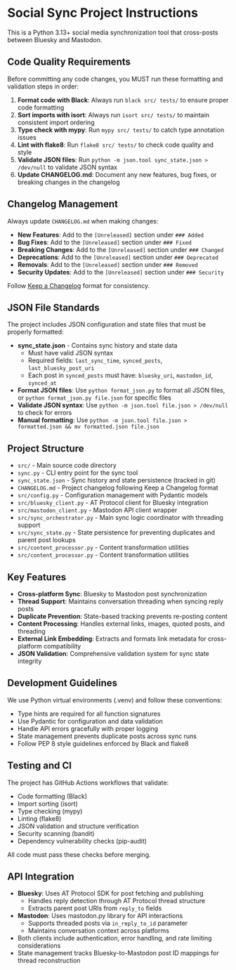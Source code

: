 # Social Sync Project Instructions

This is a Python 3.13+ social media synchronization tool that cross-posts between Bluesky and Mastodon.

## Code Quality Requirements

Before committing any code changes, you MUST run these formatting and validation steps in order:

1. **Format code with Black**: Always run `black src/ tests/` to ensure proper code formatting
2. **Sort imports with isort**: Always run `isort src/ tests/` to maintain consistent import ordering  
3. **Type check with mypy**: Run `mypy src/ tests/` to catch type annotation issues
4. **Lint with flake8**: Run `flake8 src/ tests/` to check code quality and style
5. **Validate JSON files**: Run `python -m json.tool sync_state.json > /dev/null` to validate JSON syntax
6. **Update CHANGELOG.md**: Document any new features, bug fixes, or breaking changes in the changelog

## Changelog Management

Always update `CHANGELOG.md` when making changes:

- **New Features**: Add to the `[Unreleased]` section under `### Added`
- **Bug Fixes**: Add to the `[Unreleased]` section under `### Fixed`
- **Breaking Changes**: Add to the `[Unreleased]` section under `### Changed`
- **Deprecations**: Add to the `[Unreleased]` section under `### Deprecated`
- **Removals**: Add to the `[Unreleased]` section under `### Removed`
- **Security Updates**: Add to the `[Unreleased]` section under `### Security`

Follow [Keep a Changelog](https://keepachangelog.com/en/1.0.0/) format for consistency.

## JSON File Standards

The project includes JSON configuration and state files that must be properly formatted:

- **sync_state.json** - Contains sync history and state data
  - Must have valid JSON syntax
  - Required fields: `last_sync_time`, `synced_posts`, `last_bluesky_post_uri`
  - Each post in `synced_posts` must have: `bluesky_uri`, `mastodon_id`, `synced_at`
- **Format JSON files**: Use `python format_json.py` to format all JSON files, or `python format_json.py file.json` for specific files
- **Validate JSON syntax**: Use `python -m json.tool file.json > /dev/null` to check for errors
- **Manual formatting**: Use `python -m json.tool file.json > formatted.json && mv formatted.json file.json`

## Project Structure

- `src/` - Main source code directory
- `sync.py` - CLI entry point for the sync tool
- `sync_state.json` - Sync history and state persistence (tracked in git)
- `CHANGELOG.md` - Project changelog following Keep a Changelog format
- `src/config.py` - Configuration management with Pydantic models
- `src/bluesky_client.py` - AT Protocol client for Bluesky integration
- `src/mastodon_client.py` - Mastodon API client wrapper
- `src/sync_orchestrator.py` - Main sync logic coordinator with threading support
- `src/sync_state.py` - State persistence for preventing duplicates and parent post lookups
- `src/content_processor.py` - Content transformation utilities
- `src/content_processor.py` - Content transformation utilities

## Key Features

- **Cross-platform Sync**: Bluesky to Mastodon post synchronization
- **Thread Support**: Maintains conversation threading when syncing reply posts
- **Duplicate Prevention**: State-based tracking prevents re-posting content
- **Content Processing**: Handles external links, images, quoted posts, and threading
- **External Link Embedding**: Extracts and formats link metadata for cross-platform compatibility
- **JSON Validation**: Comprehensive validation system for sync state integrity

## Development Guidelines

We use Python virtual environments (.venv) and follow these conventions:

- Type hints are required for all function signatures
- Use Pydantic for configuration and data validation
- Handle API errors gracefully with proper logging
- State management prevents duplicate posts across sync runs
- Follow PEP 8 style guidelines enforced by Black and flake8

## Testing and CI

The project has GitHub Actions workflows that validate:
- Code formatting (Black)
- Import sorting (isort) 
- Type checking (mypy)
- Linting (flake8)
- JSON validation and structure verification
- Security scanning (bandit)
- Dependency vulnerability checks (pip-audit)

All code must pass these checks before merging.

## API Integration

- **Bluesky**: Uses AT Protocol SDK for post fetching and publishing
  - Handles reply detection through AT Protocol thread structure
  - Extracts parent post URIs from `reply_to` fields
- **Mastodon**: Uses mastodon.py library for API interactions
  - Supports threaded posts via `in_reply_to_id` parameter
  - Maintains conversation context across platforms
- Both clients include authentication, error handling, and rate limiting considerations
- State management tracks Bluesky-to-Mastodon post ID mappings for thread reconstruction
